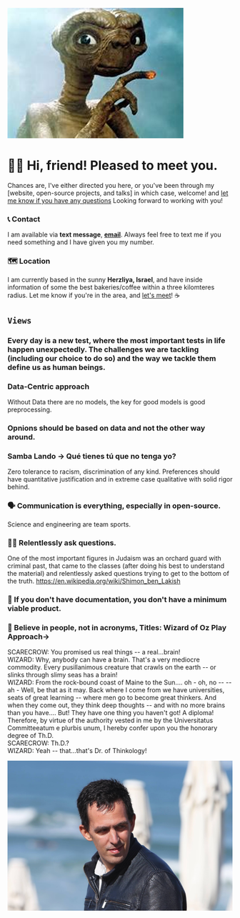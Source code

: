 

<!--
**bdi2357/bdi2357** is a ✨ _special_ ✨ repository because its `README.md` (this file) appears on your GitHub profile.

Here are some ideas to get you started:

- 🔭 I’m currently working on ...
- 🌱 I’m currently learning ...
- 👯 I’m looking to collaborate on ...
- 🤔 I’m looking for help with ...
- 💬 Ask me about ...
- 📫 How to reach me: ...
- 😄 Pronouns: ...
- ⚡ Fun fact: ...
-->
![This is an image](https://github.com/bdi2357/bdi2357/blob/main/ET1.png)

# 🕺🏼 Hi, friend! Pleased to meet you.
Chances are, I've either directed you here, or you've been through my [website, open-source projects, and talks] in which case, welcome!  and [let me know if you have any questions](mailto:itaybd@gmail.com) Looking forward to working with you!
### 📞 Contact
I am available via **text message**, [**email**](mailto:itaybd@gmail.com).
Always feel free to text me if you need something and I have given you my number.
### 🗺 Location

I am currently based in the sunny  **Herzliya, Israel**,  and have inside information of some the best bakeries/coffee within a three kilomteres radius. Let me know if you're in the area, and [let's meet](https://calendly.com/itaybd)!  ☕

## `Views`
### Every day is a new test, where the most important tests in life happen unexpectedly. The challenges we are tackling (including our choice to do so) and the way we tackle them define us as human beings.
### Data-Centric approach
Without Data there are no models, the key for good models is good preprocessing.
### Opnions should be based on data and not the other way around.
### Samba Lando -> Qué tienes tú que no tenga yo?
Zero tolerance to racism, discrimination of any kind. Preferences should have quantitative justification and in extreme case qualitative with solid rigor behind. 
### 🗣 Communication is everything, especially in open-source.
Science and engineering are team sports.
### 🙋‍♀️ Relentlessly ask questions.
One of the most important figures in Judaism was an orchard guard with criminal past, that came to the classes (after doing his best to understand the material) and relentlessly asked questions trying to get to the bottom of the truth. https://en.wikipedia.org/wiki/Shimon_ben_Lakish  
### 📃 If you don't have documentation, you don't have a minimum viable product.
### 🙏 Believe in people, not in acronyms, Titles: Wizard of Oz Play Approach->
SCARECROW: 
	You promised us real things -- a real...brain!<br />
WIZARD:
	Why, anybody can have a brain.  That's a
	very mediocre commodity.  Every pusillanimous
	creature that crawls on the earth -- or
	slinks through slimy seas has a brain!<br />
WIZARD:
	From the rock-bound coast of Maine to the
	Sun.... oh - oh, no -- -- ah - Well, be
	that as it may. Back where I come from we
	have universities, seats of great learning
	-- where men go to become great thinkers.
	And when they come out, they think deep
	thoughts -- and with no more brains than
	you have.... But!  They have one thing you
	haven't got!  A diploma!<br />
  Therefore, by virtue of the authority vested in me by the Universitatus Committeeatum e plurbis unum, I hereby confer upon you the honorary degree of Th.D.<br />
SCARECROW:
	Th.D.?<br />
WIZARD:
	Yeah -- that...that's Dr. of Thinkology!<br />


![](https://github.com/bdi2357/bdi2357/blob/main/itay_2.jpg)
